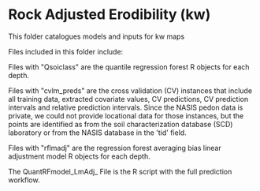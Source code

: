 # Rock Adjusted Erodibility (kw)

This folder catalogues models and inputs for kw maps

Files included in this folder include:

Files with "Qsoiclass" are the quantile regression forest R objects for each depth.

Files with "cvlm_preds" are the cross validation (CV) instances that include all training data, extracted covariate values, CV predictions, CV prediction intervals and relative prediction intervals. Since the NASIS pedon data is private, we could not provide locational data for those instances, but the points are identified as from the soil characterization database (SCD) laboratory or from the NASIS database in the 'tid' field.

Files with "rflmadj" are the regression forest averaging bias linear adjustment model R objects for each depth.

The QuantRFmodel_LmAdj_ File is the R script with the full prediction workflow.
